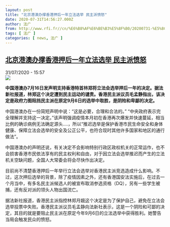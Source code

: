 ```yaml
---
layout: post
title: "北京港澳办撑香港押后一年立法选举 民主派愤怒"
date: 2020-07-31T14:56:27.000Z
author: 法广
from: http://www.rfi.fr//cn/%E6%B8%AF%E6%BE%B3%E5%8F%B0/20200731-%E5%8C%97%E4%BA%AC%E6%B8%AF%E6%BE%B3%E5%8A%9E%E6%92%91%E9%A6%99%E6%B8%AF%E6%8A%BC%E5%90%8E%E4%B8%80%E5%B9%B4%E7%AB%8B%E6%B3%95%E9%80%89%E4%B8%BE-%E6%B0%91%E4%B8%BB%E6%B4%BE%E6%84%A4%E6%80%92
tags: [ 法广 ]
categories: [ news, 法广 ]
---
```

<!--1596207387000-->
[北京港澳办撑香港押后一年立法选举 民主派愤怒](http://www.rfi.fr//cn/%E6%B8%AF%E6%BE%B3%E5%8F%B0/20200731-%E5%8C%97%E4%BA%AC%E6%B8%AF%E6%BE%B3%E5%8A%9E%E6%92%91%E9%A6%99%E6%B8%AF%E6%8A%BC%E5%90%8E%E4%B8%80%E5%B9%B4%E7%AB%8B%E6%B3%95%E9%80%89%E4%B8%BE-%E6%B0%91%E4%B8%BB%E6%B4%BE%E6%84%A4%E6%80%92)
------

<div>
<div>31/07/2020 - 15:57</div><img src="https://s.rfi.fr/media/display/2b60cfda-c450-11ea-b3c1-005056a964fe/w:310/p:16x9/2020-07-12T082114Z_1655231167_RC2JRH9MPDCS_RTRMADP_3_HONGKONG-ELECTION.JPG"><p><strong>中国港澳办7月16日发声明支持香港特首林郑将立法会选举押后一年的决定。据法新社报道，林郑这个决定遭到民主运动的谴责。香港民主派议员毛孟静指出，该决定是政府力图阻挡民主派在原定9月6日的选举中取胜，是阴险和卑鄙的决定。</strong></p><div class="t-content__body u-clearfix"><div class="m-interstitial"></div><p>中国港澳办在一份简短声明中说：“这是必要，合理和合法的。” “中央政府表示完全理解并支持这一决定。”该声明强调疫情本月初在香港再次爆发并快速蔓延，相当比例的确诊病例无法确定源头….，所以“推迟选举是保护香港市民生命安全和身体健康、保障立法会选举的安全及公正公平，也符合现时其他许多国家和地区的通行做法”。</p><p>中国港澳办的声明还说，有关决定不会影响特别行政区政权机关的正常运作，也不会损害香港市民依法享有的民主权利和自由，对于因立法会选举推迟而产生的立法机关空缺问题，全国人大常委会将会尽快作出决定。</p><p>目前尚不清楚香港押后一年举行立法会选举对香港民主派竞选造成什么影响。不过，这次押后选举的背景，除了疫情因素之外，还有香港国安法实施后，在过去一个月当中，有多名民主派候选人的被宣布取消参选资格（DQ），另有一些学生被捕，还有反对派的领头人物出国流亡。</p><p>据法新社报道，香港民主派指控林郑月娥这个决定是为了保护自己，避免在立法会选举投票中失败。香港民主派议员毛孟静向法新社表示，这是一个阴险和可鄙的决定，其目的就是要阻止民主派在原定今年9月6日的立法选举中获得胜利。她警告当局会触发民众的愤怒。</p><div class="o-self-promo o-self-promo--nl o-self-promo--hidden" data-selfpromo-newsletter></div><div class="o-self-promo o-self-promo--app o-self-promo--hidden" data-selfpromo-app></div></div>
</div>
